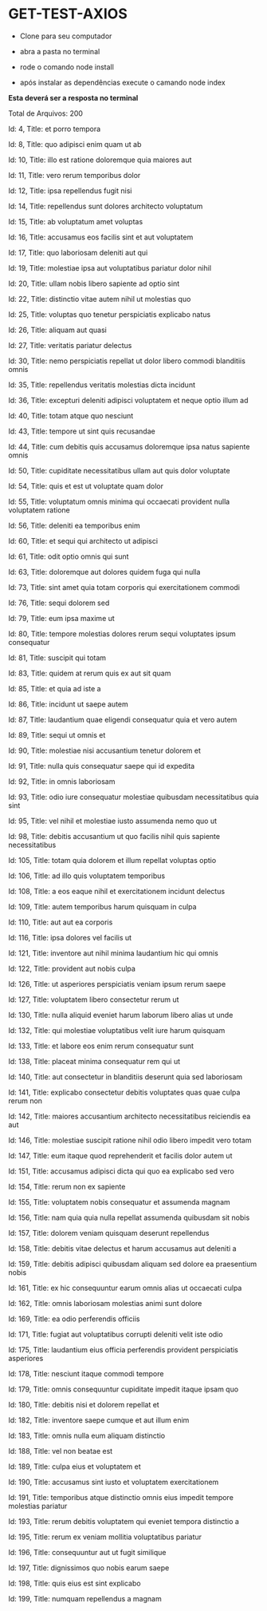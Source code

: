 # GET-TEST-AXIOS

* Clone para seu computador

* abra a pasta no terminal

* rode o comando node install

* após instalar as dependências execute o camando node index

**Esta deverá ser a resposta no terminal**

Total de Arquivos: 200

Id: 4, Title: et porro tempora

Id: 8, Title: quo adipisci enim quam ut ab

Id: 10, Title: illo est ratione doloremque quia maiores aut

Id: 11, Title: vero rerum temporibus dolor

Id: 12, Title: ipsa repellendus fugit nisi

Id: 14, Title: repellendus sunt dolores architecto voluptatum

Id: 15, Title: ab voluptatum amet voluptas

Id: 16, Title: accusamus eos facilis sint et aut voluptatem

Id: 17, Title: quo laboriosam deleniti aut qui

Id: 19, Title: molestiae ipsa aut voluptatibus pariatur dolor nihil

Id: 20, Title: ullam nobis libero sapiente ad optio sint

Id: 22, Title: distinctio vitae autem nihil ut molestias quo

Id: 25, Title: voluptas quo tenetur perspiciatis explicabo natus

Id: 26, Title: aliquam aut quasi

Id: 27, Title: veritatis pariatur delectus

Id: 30, Title: nemo perspiciatis repellat ut dolor libero commodi blanditiis omnis

Id: 35, Title: repellendus veritatis molestias dicta incidunt

Id: 36, Title: excepturi deleniti adipisci voluptatem et neque optio illum ad

Id: 40, Title: totam atque quo nesciunt

Id: 43, Title: tempore ut sint quis recusandae

Id: 44, Title: cum debitis quis accusamus doloremque ipsa natus sapiente omnis

Id: 50, Title: cupiditate necessitatibus ullam aut quis dolor voluptate

Id: 54, Title: quis et est ut voluptate quam dolor

Id: 55, Title: voluptatum omnis minima qui occaecati provident nulla voluptatem ratione

Id: 56, Title: deleniti ea temporibus enim

Id: 60, Title: et sequi qui architecto ut adipisci

Id: 61, Title: odit optio omnis qui sunt

Id: 63, Title: doloremque aut dolores quidem fuga qui nulla

Id: 73, Title: sint amet quia totam corporis qui exercitationem commodi

Id: 76, Title: sequi dolorem sed

Id: 79, Title: eum ipsa maxime ut

Id: 80, Title: tempore molestias dolores rerum sequi voluptates ipsum consequatur

Id: 81, Title: suscipit qui totam

Id: 83, Title: quidem at rerum quis ex aut sit quam

Id: 85, Title: et quia ad iste a

Id: 86, Title: incidunt ut saepe autem

Id: 87, Title: laudantium quae eligendi consequatur quia et vero autem

Id: 89, Title: sequi ut omnis et

Id: 90, Title: molestiae nisi accusantium tenetur dolorem et

Id: 91, Title: nulla quis consequatur saepe qui id expedita

Id: 92, Title: in omnis laboriosam

Id: 93, Title: odio iure consequatur molestiae quibusdam necessitatibus quia sint

Id: 95, Title: vel nihil et molestiae iusto assumenda nemo quo ut

Id: 98, Title: debitis accusantium ut quo facilis nihil quis sapiente necessitatibus

Id: 105, Title: totam quia dolorem et illum repellat voluptas optio

Id: 106, Title: ad illo quis voluptatem temporibus

Id: 108, Title: a eos eaque nihil et exercitationem incidunt delectus

Id: 109, Title: autem temporibus harum quisquam in culpa

Id: 110, Title: aut aut ea corporis

Id: 116, Title: ipsa dolores vel facilis ut

Id: 121, Title: inventore aut nihil minima laudantium hic qui omnis

Id: 122, Title: provident aut nobis culpa

Id: 126, Title: ut asperiores perspiciatis veniam ipsum rerum saepe

Id: 127, Title: voluptatem libero consectetur rerum ut

Id: 130, Title: nulla aliquid eveniet harum laborum libero alias ut unde

Id: 132, Title: qui molestiae voluptatibus velit iure harum quisquam

Id: 133, Title: et labore eos enim rerum consequatur sunt

Id: 138, Title: placeat minima consequatur rem qui ut

Id: 140, Title: aut consectetur in blanditiis deserunt quia sed laboriosam

Id: 141, Title: explicabo consectetur debitis voluptates quas quae culpa rerum non

Id: 142, Title: maiores accusantium architecto necessitatibus reiciendis ea aut

Id: 146, Title: molestiae suscipit ratione nihil odio libero impedit vero totam

Id: 147, Title: eum itaque quod reprehenderit et facilis dolor autem ut

Id: 151, Title: accusamus adipisci dicta qui quo ea explicabo sed vero

Id: 154, Title: rerum non ex sapiente

Id: 155, Title: voluptatem nobis consequatur et assumenda magnam

Id: 156, Title: nam quia quia nulla repellat assumenda quibusdam sit nobis

Id: 157, Title: dolorem veniam quisquam deserunt repellendus

Id: 158, Title: debitis vitae delectus et harum accusamus aut deleniti a

Id: 159, Title: debitis adipisci quibusdam aliquam sed dolore ea praesentium nobis

Id: 161, Title: ex hic consequuntur earum omnis alias ut occaecati culpa

Id: 162, Title: omnis laboriosam molestias animi sunt dolore

Id: 169, Title: ea odio perferendis officiis

Id: 171, Title: fugiat aut voluptatibus corrupti deleniti velit iste odio

Id: 175, Title: laudantium eius officia perferendis provident perspiciatis asperiores

Id: 178, Title: nesciunt itaque commodi tempore

Id: 179, Title: omnis consequuntur cupiditate impedit itaque ipsam quo

Id: 180, Title: debitis nisi et dolorem repellat et

Id: 182, Title: inventore saepe cumque et aut illum enim

Id: 183, Title: omnis nulla eum aliquam distinctio

Id: 188, Title: vel non beatae est

Id: 189, Title: culpa eius et voluptatem et

Id: 190, Title: accusamus sint iusto et voluptatem exercitationem

Id: 191, Title: temporibus atque distinctio omnis eius impedit tempore molestias pariatur

Id: 193, Title: rerum debitis voluptatem qui eveniet tempora distinctio a

Id: 195, Title: rerum ex veniam mollitia voluptatibus pariatur

Id: 196, Title: consequuntur aut ut fugit similique

Id: 197, Title: dignissimos quo nobis earum saepe

Id: 198, Title: quis eius est sint explicabo

Id: 199, Title: numquam repellendus a magnam

